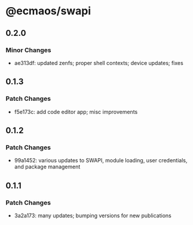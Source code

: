 # @ecmaos/swapi

## 0.2.0

### Minor Changes

- ae313df: updated zenfs; proper shell contexts; device updates; fixes

## 0.1.3

### Patch Changes

- f5e173c: add code editor app; misc improvements

## 0.1.2

### Patch Changes

- 99a1452: various updates to SWAPI, module loading, user credentials, and package management

## 0.1.1

### Patch Changes

- 3a2a173: many updates; bumping versions for new publications
